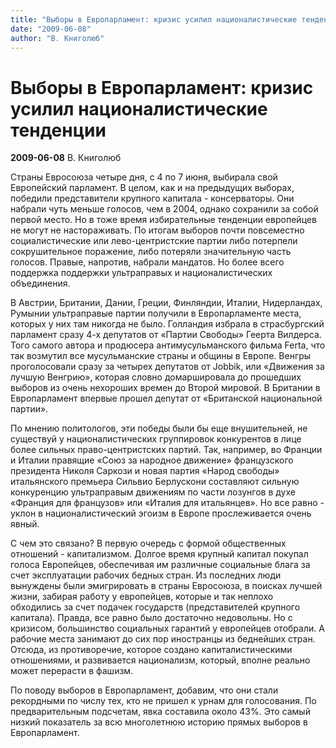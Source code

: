 ```yaml
---
title: "Выборы в Европарламент: кризис усилил националистические тенденции"
date: "2009-06-08"
author: "В. Книголюб"
---
```


# Выборы в Европарламент: кризис усилил националистические тенденции

**2009-06-08** В. Книголюб

Страны Евросоюза четыре дня, с 4 по 7 июня, выбирала свой Европейский парламент. В целом, как и на предыдущих выборах, победили представители крупного капитала - консерваторы. Они набрали чуть меньше голосов, чем в 2004, однако сохранили за собой первой место. Но в тоже время избирательные тенденции европейцев не могут не настораживать. По итогам выборов почти повсеместно социалистические или лево-центристские партии либо потерпели сокрушительное поражение, либо потеряли значительную часть голосов. Правые, напротив, набрали мандатов. Но более всего поддержка поддержки ультраправых и националистических объединения.

В Австрии, Британии, Дании, Греции, Финляндии, Италии, Нидерландах, Румынии ультраправые партии получили в Европарламенте места, которых у них там никогда не было. Голландия избрала в страсбургский парламент сразу 4-х депутатов от «Партии Свободы» Геерта Вилдерса. Того самого автора и продюсера антимусульманского фильма Ferta, что так возмутил все мусульманские страны и общины в Европе. Венгры проголосовали сразу за четырех депутатов от Jobbik, или «Движения за лучшую Венгрию», которая словно домаршировала до прошедших выборов из очень нехороших времен до Второй мировой. В Британии в Европарламент впервые прошел депутат от «Британской национальной партии».

По мнению политологов, эти победы были бы еще внушительней, не существуй у националистических группировок конкурентов в лице более сильных право-центристских партий. Так, например, во Франции и Италии правящие «Союз за народное движение» французского президента Николя Саркози и новая партия «Народ свободы» итальянского премьера Сильвио Берлускони составляют сильную конкуренцию ультраправым движениям по части лозунгов в духе «Франция для французов» или «Италия для итальянцев». Но все равно - уклон в националистический эгоизм в Европе прослеживается очень явный.

С чем это связано? В первую очередь с формой общественных отношений - капитализмом. Долгое время крупный капитал покупал голоса Европейцев, обеспечивая им различные социальные блага за счет эксплуатации рабочих бедных стран. Из последних люди вынуждены были эмигрировать в страны Евросоюза, в поисках лучшей жизни, забирая работу у европейцев, которые и так неплохо обходились за счет подачек государств (представителей крупного капитала). Правда, все равно было достаточно недовольны. Но с кризисом, большинство социальных гарантий у европейцев отобрали. А рабочие места занимают до сих пор иностранцы из беднейших стран. Отсюда, из противоречие, которое создано капиталистическими отношениями, и развивается национализм, который, вполне реально может перерасти в фашизм.

По поводу выборов в Европарламент, добавим, что они стали рекордными по числу тех, кто не пришел к урнам для голосования. По предварительным подсчетам, явка составила около 43%. Это самый низкий показатель за всю многолетнюю историю прямых выборов в Европарламент.